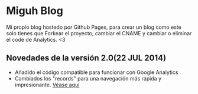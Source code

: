 # Miguh Blog

Mi propio blog hostedo por Github Pages, para crear un blog como este solo tienes que Forkear el proyecto, cambiar el CNAME y cambiar o eliminar el code de Analytics.
<3

## Novedades de la versión 2.0(22 JUL 2014)
* Añadido el código compatible para funcionar con Google Analytics
* Cambiados los "records" para una navegación más rápida y impresionante. [Véase aquí](https://github.com/blog/1715-faster-more-awesome-github-pages)
